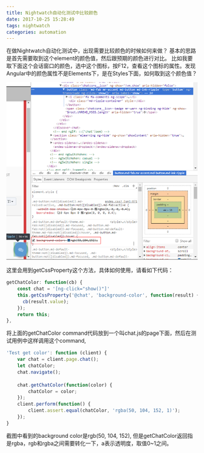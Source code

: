 ```yaml
---
title: Nightwatch自动化测试中比较颜色
date: 2017-10-25 15:28:49
tags: nightwatch
categories: automation
---
```


在做Nightwatch自动化测试中，出现需要比较颜色的时候如何来做？
基本的思路是首先需要取到这个element的颜色值，然后跟预期的颜色进行对比。
比如我要取下面这个会话窗口的颜色，选中这个图标，按F12，查看这个图标的属性。发现Angular中的颜色属性不是Elements下，是在Styles下面，如何取到这个颜色值？

![](../images/color.png)

这里会用到getCssProperty这个方法，具体如何使用，请看如下代码：
```javascript
getChatColor: function(cb) {
    const chat = '[ng-click="show()"]'
    this.getCssProperty('@chat', 'background-color', function(result) {
      cb(result.value);
    });
    return this;
},
```
将上面的getChatColor command代码放到一个叫chat.js的page下面，然后在测试用例中这样调用这个command,
```javascript
'Test get color': function (client) {
    var chat = client.page.chat();
    let chatColor;
    chat.navigate();

    chat.getChatColor(function(color) {
        chatColor = color;
    });
    client.perform(function() {
        client.assert.equal(chatColor, 'rgba(50, 104, 152, 1)');
    });
}
```
截图中看到的background color是rgb(50, 104, 152), 但是getChatColor返回指是rgba，rgb和rgba之间需要转化一下，a表示透明度，取值0~1之间。
